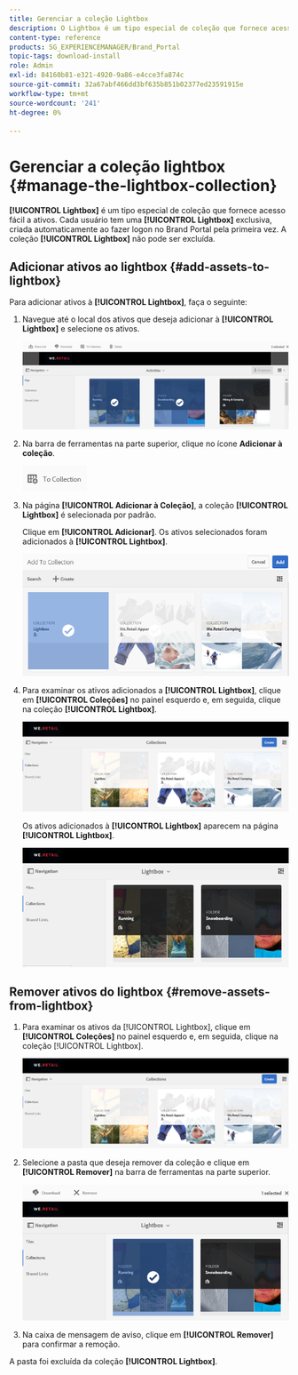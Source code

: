 ```yaml
---
title: Gerenciar a coleção Lightbox
description: O Lightbox é um tipo especial de coleção que fornece acesso fácil aos ativos. Cada usuário tem um lightbox exclusivo que é criado automaticamente ao fazer logon no Brand Portal pela primeira vez. A coleção Lightbox não pode ser excluída.
content-type: reference
products: SG_EXPERIENCEMANAGER/Brand_Portal
topic-tags: download-install
role: Admin
exl-id: 84160b81-e321-4920-9a86-e4cce3fa874c
source-git-commit: 32a67abf466dd3bf635b851b02377ed23591915e
workflow-type: tm+mt
source-wordcount: '241'
ht-degree: 0%

---
```


# Gerenciar a coleção lightbox {#manage-the-lightbox-collection}

**[!UICONTROL Lightbox]** é um tipo especial de coleção que fornece acesso fácil a ativos. Cada usuário tem uma **[!UICONTROL Lightbox]** exclusiva, criada automaticamente ao fazer logon no Brand Portal pela primeira vez. A coleção **[!UICONTROL Lightbox]** não pode ser excluída.

## Adicionar ativos ao lightbox {#add-assets-to-lightbox}

Para adicionar ativos à **[!UICONTROL Lightbox]**, faça o seguinte:

1. Navegue até o local dos ativos que deseja adicionar à **[!UICONTROL Lightbox]** e selecione os ativos.

   ![](assets/link_sharing_assetselection.png)

1. Na barra de ferramentas na parte superior, clique no ícone **Adicionar à coleção**.

   ![](assets/add_to_collection.png)

1. Na página **[!UICONTROL Adicionar à Coleção]**, a coleção **[!UICONTROL Lightbox]** é selecionada por padrão.

   Clique em **[!UICONTROL Adicionar]**. Os ativos selecionados foram adicionados à **[!UICONTROL Lightbox]**.

   ![](assets/add_to_collectionlightbox.png)

1. Para examinar os ativos adicionados a **[!UICONTROL Lightbox]**, clique em **[!UICONTROL Coleções]** no painel esquerdo e, em seguida, clique na coleção **[!UICONTROL Lightbox]**.

   ![](assets/collections_lightbox.png)

   Os ativos adicionados à **[!UICONTROL Lightbox]** aparecem na página **[!UICONTROL Lightbox]**.

   ![](assets/added_to_collectionlightbox.png)

## Remover ativos do lightbox {#remove-assets-from-lightbox}

1. Para examinar os ativos da [!UICONTROL Lightbox], clique em **[!UICONTROL Coleções]** no painel esquerdo e, em seguida, clique na coleção [!UICONTROL Lightbox].

   ![](assets/collections_lightbox-1.png)

1. Selecione a pasta que deseja remover da coleção e clique em **[!UICONTROL Remover]** na barra de ferramentas na parte superior.

   ![](assets/collections_lightboxdelete.png)

1. Na caixa de mensagem de aviso, clique em **[!UICONTROL Remover]** para confirmar a remoção.

A pasta foi excluída da coleção **[!UICONTROL Lightbox]**.
